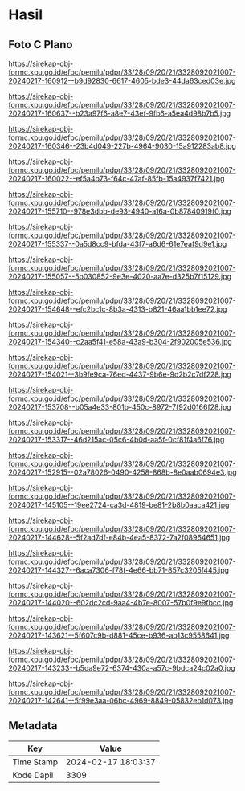 # Hasil

## Foto C Plano

https://sirekap-obj-formc.kpu.go.id/efbc/pemilu/pdpr/33/28/09/20/21/3328092021007-20240217-160912--b9d92830-6617-4605-bde3-44da63ced03e.jpg

https://sirekap-obj-formc.kpu.go.id/efbc/pemilu/pdpr/33/28/09/20/21/3328092021007-20240217-160637--b23a97f6-a8e7-43ef-9fb6-a5ea4d98b7b5.jpg

https://sirekap-obj-formc.kpu.go.id/efbc/pemilu/pdpr/33/28/09/20/21/3328092021007-20240217-160346--23b4d049-227b-4964-9030-15a912283ab8.jpg

https://sirekap-obj-formc.kpu.go.id/efbc/pemilu/pdpr/33/28/09/20/21/3328092021007-20240217-160022--ef5a4b73-f64c-47af-85fb-15a4937f7421.jpg

https://sirekap-obj-formc.kpu.go.id/efbc/pemilu/pdpr/33/28/09/20/21/3328092021007-20240217-155710--978e3dbb-de93-4940-a16a-0b87840919f0.jpg

https://sirekap-obj-formc.kpu.go.id/efbc/pemilu/pdpr/33/28/09/20/21/3328092021007-20240217-155337--0a5d8cc9-bfda-43f7-a6d6-61e7eaf9d9e1.jpg

https://sirekap-obj-formc.kpu.go.id/efbc/pemilu/pdpr/33/28/09/20/21/3328092021007-20240217-155057--5b030852-9e3e-4020-aa7e-d325b7f15129.jpg

https://sirekap-obj-formc.kpu.go.id/efbc/pemilu/pdpr/33/28/09/20/21/3328092021007-20240217-154648--efc2bc1c-8b3a-4313-b821-46aa1bb1ee72.jpg

https://sirekap-obj-formc.kpu.go.id/efbc/pemilu/pdpr/33/28/09/20/21/3328092021007-20240217-154340--c2aa5f41-e58a-43a9-b304-2f902005e536.jpg

https://sirekap-obj-formc.kpu.go.id/efbc/pemilu/pdpr/33/28/09/20/21/3328092021007-20240217-154021--3b9fe9ca-76ed-4437-9b6e-9d2b2c7df228.jpg

https://sirekap-obj-formc.kpu.go.id/efbc/pemilu/pdpr/33/28/09/20/21/3328092021007-20240217-153708--b05a4e33-801b-450c-8972-7f92d0166f28.jpg

https://sirekap-obj-formc.kpu.go.id/efbc/pemilu/pdpr/33/28/09/20/21/3328092021007-20240217-153317--46d215ac-05c6-4b0d-aa5f-0cf81f4a6f76.jpg

https://sirekap-obj-formc.kpu.go.id/efbc/pemilu/pdpr/33/28/09/20/21/3328092021007-20240217-152915--02a78026-0490-4258-868b-8e0aab0694e3.jpg

https://sirekap-obj-formc.kpu.go.id/efbc/pemilu/pdpr/33/28/09/20/21/3328092021007-20240217-145105--19ee2724-ca3d-4819-be81-2b8b0aaca421.jpg

https://sirekap-obj-formc.kpu.go.id/efbc/pemilu/pdpr/33/28/09/20/21/3328092021007-20240217-144628--5f2ad7df-e84b-4ea5-8372-7a2f08964651.jpg

https://sirekap-obj-formc.kpu.go.id/efbc/pemilu/pdpr/33/28/09/20/21/3328092021007-20240217-144327--6aca7306-f78f-4e66-bb71-857c3205f445.jpg

https://sirekap-obj-formc.kpu.go.id/efbc/pemilu/pdpr/33/28/09/20/21/3328092021007-20240217-144020--602dc2cd-9aa4-4b7e-8007-57b0f9e9fbcc.jpg

https://sirekap-obj-formc.kpu.go.id/efbc/pemilu/pdpr/33/28/09/20/21/3328092021007-20240217-143621--5f607c9b-d881-45ce-b936-ab13c9558641.jpg

https://sirekap-obj-formc.kpu.go.id/efbc/pemilu/pdpr/33/28/09/20/21/3328092021007-20240217-143233--b5da9e72-6374-430a-a57c-9bdca24c02a0.jpg

https://sirekap-obj-formc.kpu.go.id/efbc/pemilu/pdpr/33/28/09/20/21/3328092021007-20240217-142641--5f99e3aa-06bc-4969-8849-05832eb1d073.jpg


## Metadata

| Key        | Value               |
| ---------- | ------------------- |
| Time Stamp | 2024-02-17 18:03:37 |
| Kode Dapil | 3309                |



